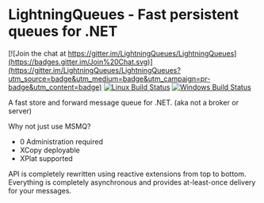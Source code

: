 LightningQueues - Fast persistent queues for .NET
=====================================================

[![Join the chat at https://gitter.im/LightningQueues/LightningQueues](https://badges.gitter.im/Join%20Chat.svg)](https://gitter.im/LightningQueues/LightningQueues?utm_source=badge&utm_medium=badge&utm_campaign=pr-badge&utm_content=badge)
[![Linux Build Status](https://travis-ci.org/LightningQueues/LightningQueues.svg?branch=dotnet)](https://travis-ci.org/LightningQueues/LightningQueues)
[![Windows Build Status](https://ci.appveyor.com/api/projects/status/xquoegvd1qriv8wy/branch/dotnet?svg=true)](https://ci.appveyor.com/project/CoreyKaylor/lightningqueues/branch/dotnet)

A fast store and forward message queue for .NET. (aka not a broker or server)

Why not just use MSMQ?
- 0 Administration required
- XCopy deployable
- XPlat supported

API is completely rewritten using reactive extensions from top to bottom. 
Everything is completely asynchronous and provides at-least-once delivery for your messages.
